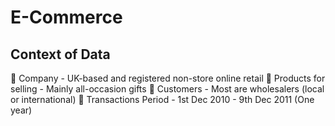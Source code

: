 # E-Commerce

## Context of Data

 Company - UK-based and registered non-store online retail
 Products for selling - Mainly all-occasion gifts
 Customers - Most are wholesalers (local or international)
 Transactions Period - 1st Dec 2010 - 9th Dec 2011 (One year)
